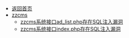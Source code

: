 - [返回首页](/)
- [zzcms](zzcms/)
  - [zzcms系统接口ad_list.php存在SQL注入漏洞](zzcms/zzcms系统接口ad_list.php存在SQL注入漏洞.md)
  - [zzcms系统接口index.php存在SQL注入漏洞](zzcms/zzcms系统接口index.php存在SQL注入漏洞.md)
